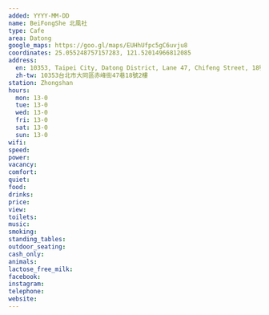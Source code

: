 ```yaml
---
added: YYYY-MM-DD
name: BeiFongShe 北風社
type: Cafe
area: Datong
google_maps: https://goo.gl/maps/EUHhUfpc5gC6uvju8
coordinates: 25.055248757157283, 121.52014966812085
address:
  en: 10353, Taipei City, Datong District, Lane 47, Chifeng Street, 18號2樓
  zh-tw: 10353台北市大同區赤峰街47巷18號2樓
station: Zhongshan
hours:
  mon: 13-0
  tue: 13-0
  wed: 13-0
  fri: 13-0
  sat: 13-0
  sun: 13-0
wifi: 
speed: 
power: 
vacancy: 
comfort: 
quiet: 
food: 
drinks: 
price: 
view: 
toilets: 
music: 
smoking: 
standing_tables: 
outdoor_seating: 
cash_only: 
animals: 
lactose_free_milk: 
facebook: 
instagram: 
telephone: 
website: 
---
```

